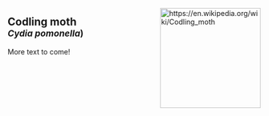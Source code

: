 <img 
title="https://en.wikipedia.org/wiki/Codling_moth"
src="https://upload.wikimedia.org/wikipedia/commons/8/85/Cydia_pomonella_male_dorsal.jpg" 
height="200"
class="center"
align="right">

## Codling moth <br><sup>*Cydia pomonella*)</sup>

More text to come!
<!--stackedit_data:
eyJoaXN0b3J5IjpbMTA4NjQ3NDIzMCwtMTQxMjI2ODE5NywtMj
ExNDkzMTE2Miw1NDUwMjkzODJdfQ==
-->